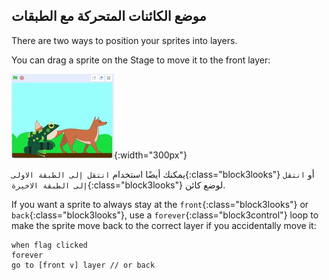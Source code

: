 ## موضع الكائنات المتحركة مع الطبقات

There are two ways to position your sprites into layers.

You can drag a sprite on the Stage to move it to the front layer:

![Dragging a sprite on the Stage to move it to the front, then dragging another sprite to move it to the front.](images/drag-sprite-change-layers.gif){:width="300px"}

يمكنك أيضًا استخدام `انتقل إلى الطبقة الاولى`{:class="block3looks"} أو `انتقل إلى الطبقة الاخيرة`{:class="block3looks"} لوضع كائن.

If you want a sprite to always stay at the `front`{:class="block3looks"} or `back`{:class="block3looks"}, use a `forever`{:class="block3control"} loop to make the sprite move back to the correct layer if you accidentally move it:

```blocks3
when flag clicked
forever
go to [front v] layer // or back
```
